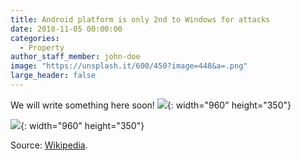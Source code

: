 ```yaml
---
title: Android platform is only 2nd to Windows for attacks
date: 2018-11-05 00:00:00
categories:
  - Property
author_staff_member: john-doe
image: "https://unsplash.it/600/450?image=448&a=.png"
large_header: false
---
```


We will write something here soon!
![](https://unsplash.it/960/350?image=690){: width="960" height="350"}

<!-- ### Types

#### Wholesaling and assigning a contract -->


![](https://unsplash.it/960/350?image=655){: width="960" height="350"}

Source: [Wikipedia](https://en.wikipedia.org/wiki/Flipping).
